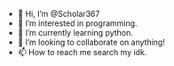 - 👋 Hi, I’m @Scholar367
- 👀 I’m interested in programming.
- 🌱 I’m currently learning python.
- 💞️ I’m looking to collaborate on anything!
- 📫 How to reach me search my idk.

<!---
Scholar367/Scholar367 is a ✨ special ✨ repository because its `README.md` (this file) appears on your GitHub profile.
You can click the Preview link to take a look at your changes.
--->
